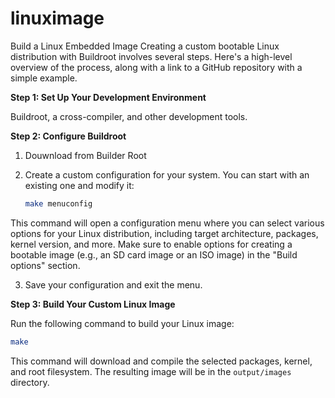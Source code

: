 # linuximage
Build a Linux Embedded Image
Creating a custom bootable Linux distribution with Buildroot involves several steps. Here's a high-level overview of the process, along with a link to a GitHub repository with a simple example.

**Step 1: Set Up Your Development Environment**

Buildroot, a cross-compiler, and other development tools. 

**Step 2: Configure Buildroot**

1. Douwnload from Builder Root
2. Create a custom configuration for your system. You can start with an existing one and modify it:

   ```bash
   make menuconfig
   ```

This command will open a configuration menu where you can select various options for your Linux distribution, including target architecture, packages, kernel version, and more. Make sure to enable options for creating a bootable image (e.g., an SD card image or an ISO image) in the "Build options" section.

3. Save your configuration and exit the menu.

**Step 3: Build Your Custom Linux Image**

Run the following command to build your Linux image:

```bash
make
```

This command will download and compile the selected packages, kernel, and root filesystem. The resulting image will be in the `output/images` directory.
